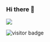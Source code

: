 ### Hi there 👋

![](https://komarev.com/ghpvc/?username=Koushikon)

![visitor badge](https://visitor-badge.glitch.me/badge?page_id=Koushikon.visitor-badge)

<!--
**Koushikask/Koushikask** is a ✨ _special_ ✨ repository because its `README.md` (this file) appears on your GitHub profile.

Here are some ideas to get you started:

- 🔭 I’m currently working on ...
- 🌱 I’m currently learning ...
- 👯 I’m looking to collaborate on ...
- 🤔 I’m looking for help with ...
- 💬 Ask me about ...
- 📫 How to reach me: ...
- 😄 Pronouns: ...
- ⚡ Fun fact: ...
-->
